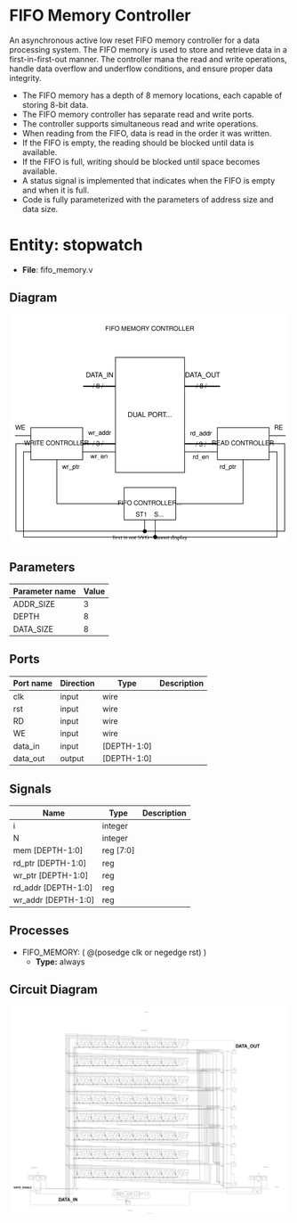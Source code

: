 # FIFO Memory Controller
An asynchronous active low reset FIFO memory controller for a data processing system. The FIFO memory is used to store and retrieve data in a first-in-first-out manner. The controller mana the read and write operations, handle data overflow and underflow conditions, and ensure proper data integrity.

- The FIFO memory has a depth of 8 memory locations, each capable of storing 8-bit data.
- The FIFO memory controller has separate read and write ports.
- The controller supports simultaneous read and write operations.
- When reading from the FIFO, data is read in the order it was written.
- If the FIFO is empty, the reading should be blocked until data is available.
- If the FIFO is full, writing should be blocked until space becomes available.
- A status signal is implemented that indicates when the FIFO is empty and when it is full.
- Code is fully parameterized with the parameters of address size and data size.

# Entity: stopwatch 
- **File**: fifo_memory.v

## Diagram
![Diagram](fifo_memory_schematic.svg "Diagram")

## Parameters
| Parameter name | Value |
| -------------- | ----- | 
| ADDR_SIZE      |   3   | 
| DEPTH          |   8   | 
| DATA_SIZE      |   8   | 

## Ports

| Port name | Direction | Type        | Description |
| --------- | --------- | ----------- | ----------- |
| clk       | input     | wire        |             |
| rst       | input     | wire        |             |
| RD        | input     | wire        |             |
| WE        | input     | wire        |             |
| data_in   | input     | [DEPTH-1:0] |             |
| data_out  | output    | [DEPTH-1:0] |             |

## Signals

| Name               | Type      | Description |
| ------------------ | --------- | ----------- |
| i                  | integer   |             |
| N                  | integer   |             |
| mem [DEPTH-1:0]    | reg [7:0] |             |
| rd_ptr [DEPTH-1:0] | reg       |             |
| wr_ptr [DEPTH-1:0] | reg       |             |
| rd_addr [DEPTH-1:0]| reg       |             |
| wr_addr [DEPTH-1:0]| reg       |             |

## Processes
- FIFO_MEMORY: ( @(posedge clk or negedge rst) )
  - **Type:** always

## Circuit Diagram
![Diagram](fifo_memory_circuit.svg "Diagram")
